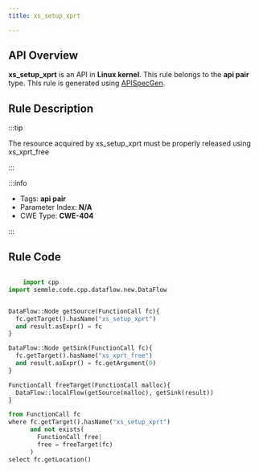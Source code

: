 ```yaml
---
title: xs_setup_xprt

---
```



## API Overview
**xs_setup_xprt** is an API in **Linux kernel**. This rule belongs to the **api pair** type. This rule is generated using [APISpecGen](../../tools/APISpecGen).
## Rule Description

:::tip

The resource acquired by xs_setup_xprt must be properly released using xs_xprt_free

:::

:::info

- Tags: **api pair**
- Parameter Index: **N/A**
- CWE Type: **CWE-404**

:::

## Rule Code
```python

    import cpp
import semmle.code.cpp.dataflow.new.DataFlow


DataFlow::Node getSource(FunctionCall fc){
  fc.getTarget().hasName("xs_setup_xprt")
  and result.asExpr() = fc
}

DataFlow::Node getSink(FunctionCall fc){
  fc.getTarget().hasName("xs_xprt_free")
  and result.asExpr() = fc.getArgument(0)
}

FunctionCall freeTarget(FunctionCall malloc){
  DataFlow::localFlow(getSource(malloc), getSink(result))
}

from FunctionCall fc
where fc.getTarget().hasName("xs_setup_xprt")
      and not exists(
        FunctionCall free| 
        free = freeTarget(fc)
      )
select fc.getLocation()

    
```